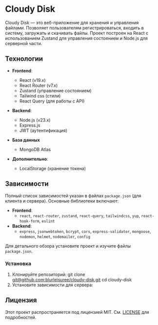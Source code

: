 # Cloudy Disk

Cloudy Disk — это веб-приложение для хранения и управления файлами. Позволяет пользователям регистрироваться, входить в систему, загружать и скачивать файлы. Проект построен на React с использованием Zustand для управления состоянием и Node.js для серверной части.

## Технологии

- **Frontend**:
  - React (v19.x)
  - React Router (v7.x)
  - Zustand (управление состоянием)
  - Tailwind css (стили)
  - React Query (для работы с API)

- **Backend**:
  - Node.js (v23.x)
  - Express.js
  - JWT (аутентификация)

- **База данных**
  - MongoDB Atlas

- **Дополнительно**:
  - LocalStorage (хранение токена)

## Зависимости

Полный список зависимостей указан в файлах `package.json` (для клиента и сервера). Основные библиотеки включают:

- **Frontend**:
  - `react`, `react-router`, `zustand`, `react-query`, `tailwindcss`, `yup`, `react-hook-form`, `eslint`
- **Backend**:
  - `express`, `jsonwebtoken`, `bcrypt`, `cors`, `express-validator`, `mongoose`, `nodemon`, `helmet`, `nodemailer`, `config`

Для детального обзора установите проект и изучите файлы `package.json`.

### Установка

1. Клонируйте репозиторий:
   git clone [git@github.com:blurleisuree/cloudy-disk.git](https://github.com/blurleisuree/cloudy-disk.git)
   cd cloudy-disk
2. Установите зависимости для сервера:



## Лицензия

  Этот проект распространяется под лицензией MIT. См. [LICENSE](LICENSE) для подробностей.